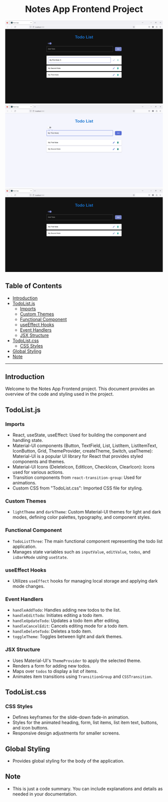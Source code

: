 <h1 align="center">Notes App Frontend Project</h1>

![Image 1](https://github.com/sdey1122/notes-app-frontend/raw/master/s1.png "Image 1")
![Image 2](https://github.com/sdey1122/notes-app-frontend/raw/master/s2.png "Image 2")
![Image 3](https://github.com/sdey1122/notes-app-frontend/raw/master/s3.png "Image 3")


## Table of Contents
- [Introduction](#introduction)
- [TodoList.js](#todolistjs)
  - [Imports](#imports)
  - [Custom Themes](#custom-themes)
  - [Functional Component](#functional-component)
  - [useEffect Hooks](#useeffect-hooks)
  - [Event Handlers](#event-handlers)
  - [JSX Structure](#jsx-structure)
- [TodoList.css](#todolistcss)
  - [CSS Styles](#css-styles)
- [Global Styling](#global-styling)
- [Note](#note)

---

## Introduction

Welcome to the Notes App Frontend project. This document provides an overview of the code and styling used in the project.

## TodoList.js

### Imports
- React, useState, useEffect: Used for building the component and handling state.
- Material-UI components (Button, TextField, List, ListItem, ListItemText, IconButton, Grid, ThemeProvider, createTheme, Switch, useTheme): Material-UI is a popular UI library for React that provides styled components and themes.
- Material-UI Icons (DeleteIcon, EditIcon, CheckIcon, ClearIcon): Icons used for various actions.
- Transition components from `react-transition-group`: Used for animations.
- Custom CSS from "TodoList.css": Imported CSS file for styling.

### Custom Themes
- `lightTheme` and `darkTheme`: Custom Material-UI themes for light and dark modes, defining color palettes, typography, and component styles.

### Functional Component
- `TodoListThree`: The main functional component representing the todo list application.
- Manages state variables such as `inputValue`, `editValue`, `todos`, and `isDarkMode` using `useState`.

### useEffect Hooks
- Utilizes `useEffect` hooks for managing local storage and applying dark mode changes.

### Event Handlers
- `handleAddTodo`: Handles adding new todos to the list.
- `handleEditTodo`: Initiates editing a todo item.
- `handleUpdateTodo`: Updates a todo item after editing.
- `handleCancelEdit`: Cancels editing mode for a todo item.
- `handleDeleteTodo`: Deletes a todo item.
- `toggleTheme`: Toggles between light and dark themes.

### JSX Structure
- Uses Material-UI's `ThemeProvider` to apply the selected theme.
- Renders a form for adding new todos.
- Maps over `todos` to display a list of items.
- Animates item transitions using `TransitionGroup` and `CSSTransition`.

## TodoList.css

### CSS Styles
- Defines keyframes for the slide-down fade-in animation.
- Styles for the animated heading, form, list items, list item text, buttons, and icon buttons.
- Responsive design adjustments for smaller screens.

## Global Styling
- Provides global styling for the body of the application.

## Note
- This is just a code summary. You can include explanations and details as needed in your documentation.

